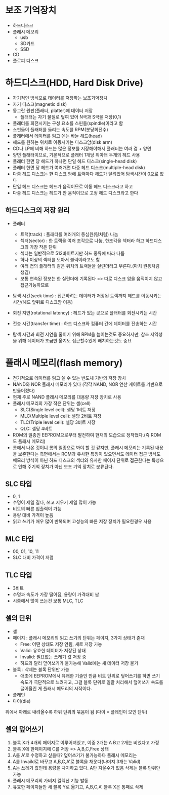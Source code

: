 # 보조 기억장치

- 하드디스크
- 플래시 메모리
  - usb
  - SD카드
  - SSD
- CD
- 플로피 디스크

# 하드디스크(HDD, Hard Disk Drive)

- 자기적인 방식으로 데이터를 저장하는 보조기억장치
- 자기 디스크(magnetic disk)
- 동그란 원판(플래터, platter)에 데이터 저장
  - 플래터는 자기 물질로 덮여 있어 N극과 S극을 저장(0,1)
- 플래터를 회전시키는 구성 요소를 스핀들(spindle)이라고 함
- 스핀들이 플래터를 돌리는 속도를 RPM(분당회전수)
- 플래터에서 데이터를 읽고 쓴는 바늘 헤드(head)
- 헤드를 원하는 위치로 이동시키는 디스크암(disk arm)
- CD나 LP에 비해 하드는 많은 정보를 저장해야해서 플래터는 여러 겹 + 양면
- 양면 플래터이므로, 기본적으로 플래터 1개당 위아래 두개의 헤드 사용
- 플래터 한면 당 헤드가 하나면 단일 헤드 디스크(single-head disk)
- 플래터 한면 당 헤드가 여러개면 다중 헤드 디스크(multiple-head disk)
- 다중 헤드 디스크는 한 디스크 암에 트랙마다 헤드가 달려있어 탐색시간이 0으로 없다
- 단일 헤드 디스크는 헤드가 움직이므로 이동 헤드 디스크라고 하고
- 다중 헤드 디스크는 헤드가 안 움직이므로 고정 헤드 디스크라고 한다

## 하드디스크의 저장 원리

- 플래터

  - 트랙(track) : 플래터를 여러개의 동심원(링처럼) 나눔
  - 섹터(sector) : 한 트랙을 여러 조각으로 나눔, 한조각을 섹터라 하고 하드디스크의 가장 작은 단위
  - 섹터는 일반적으로 512바이트지만 하드 종류에 따라 다름
  - 하나 이상의 섹터를 모아서 블럭이라고도 함
  - 여러 겹의 플래터의 같은 위치의 트랙들을 실린더라고 부른다.(마치 원통처럼 생김)
  - 보통 연속된 정보는 한 실린더에 기록된다 => 따로 디스크 암을 움직이지 않고 접근가능하므로

- 탐색 시간(seek time) : 접근하려는 데이터가 저장된 트랙까지 헤드를 이동시키는 시간(헤드 앞뒤로 디스크암 이동)
- 회전 지연(rotational latency) : 헤드가 있는 곳으로 플래터를 회전시키는 시간
- 전송 시간(transfer time) : 하드 디스크와 컴퓨터 간에 데이터를 전송하는 시간
- 탐색 시간과 회전 지연을 줄이기 위해 RPM을 높이는것도 중요하지만, 참조 지역성을 위해 데이터가 조금만 옮겨도 접근할수있게 배치하는것도 중요

# 플래시 메모리(flash memory)

- 전기적으로 데이터를 읽고 쓸 수 있는 반도체 기반의 저장 장치
- NAND와 NOR 플래시 메모리가 있다 (각각 NAND, NOR 연산 게이트를 기반으로 만들어졌다)
- 현재 주로 NAND 플래시 메모리를 대용량 저장 장치로 사용
- 플래시 메모리의 가장 작은 단위는 셀(cell)
  - SLC(Single level cell): 셀당 1비트 저장
  - MLC(Multiple level cell): 셀당 2비트 저장
  - TLC(Triple level cell): 셀당 3비트 저장
  - QLC: 셀당 4비트
- ROM의 일종인 EEPROM으로부터 발전하여 현재의 모습으로 정착했다.(즉 ROM도 플래시 메모리)
- 롬에서 나온 것이니 롬의 일종으로 봐야 할 것 같지만, 플래시 메모리는 기록된 내용을 보존한다는 측면에서는 ROM과 유사한 특징이 있으면서도 데이터 접근 방식도 메모리 방식이 아닌 하드 디스크의 섹터와 유사한 페이지 단위로 접근한다는 특성으로 인해 주기억 장치가 아닌 보조 기억 장치로 분류된다.

## SLC 타입

- 0, 1
- 수명이 제일 길다, 쓰고 지우기 제일 많이 가능
- 비트의 빠른 입출력이 가능
- 용량 대비 가격이 높음
- 읽고 쓰기가 매우 많이 반복되며 고성능의 빠른 저장 장치가 필요한경우 사용

## MLC 타입

- 00, 01, 10, 11
- SLC 대비 가격이 저렴

## TLC 타입

- 3비트
- 수명과 속도가 가장 떨어짐, 용량이 가격대비 쌈
- 시중에서 많이 쓰는건 보통 MLC, TLC

## 셀의 단위

- 셀
- 페이지 : 플래시 메모리의 읽고 쓰기의 단위는 페이지, 3가지 상태가 존재
  - Free: 어떤 상태도 저장 안됨, 새로 저장 가능
  - Valid: 유효한 데이터가 저장된 상태
  - Invalid: 필요없는 쓰레기 값 저장 중
  - 하드와 달리 덮어쓰기가 불가능해 Valid에는 새 데이터 저장 불가
- 블록 : 삭제는 블록 단위만 가능
  - 애초에 EEPROM에서 유래한 기술인 만큼 비트 단위로 덮어쓰기를 하면 쓰기 속도가 극단적으로 느려지고, 그걸 블록 단위로 일괄 처리해서 덮어쓰기 속도를 끌어올린 게 플래시 메모리의 시작이다.
- 플레인
- 다이(die)

위에서 아래로 내려올수록 하위 단위의 묶음이 됨 (다이 = 플레인이 모인 단위)

## 셀의 덮어쓰기

1. 블록 X가 4개의 페이지로 이루어져있고, 이중 2개는 A B고 2개는 비었다고 가정
2. 블록 X에 한페이지에 C를 저장 => A,B,C,Free 상태
3. A를 A'로 수정하고 싶을때? 덮어쓰기가 불가능하다 플래시 메모리는
4. A를 Invaild로 바꾸고 A,B,C,A'로 블록을 채운다(나머지 3개는 Valid)
5. A는 쓰레기 값인데 용량을 차지하고 있다. A만 지울수가 없음 삭제는 블록 단위만 가능
6. 플래시 메모리의 가비지 컬렉션 기능 발동
7. 유효한 페이지들만 새 블록 Y로 옮기고, A,B,C,A' 블록 X은 통째로 삭제
